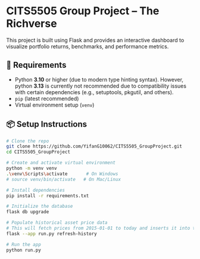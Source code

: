 # CITS5505 Group Project – The Richverse

This project is built using Flask and provides an interactive dashboard to visualize portfolio returns, benchmarks, and performance metrics.

## 🔧 Requirements

- Python **3.10** or higher (due to modern type hinting syntax). However, python **3.13** is currently not recommended due to compatibility issues with certain dependencies (e.g., setuptools, pkgutil, and others).
- `pip` (latest recommended)
- Virtual environment setup (`venv`)

## 📦 Setup Instructions

```bash
# Clone the repo
git clone https://github.com/YifanG10062/CITS5505_GroupProject.git
cd CITS5505_GroupProject

# Create and activate virtual environment
python -m venv venv
.\venv\Scripts\activate       # On Windows
# source venv/bin/activate   # On Mac/Linux

# Install dependencies
pip install -r requirements.txt

# Initialize the database
flask db upgrade

# Populate historical asset price data
# This will fetch prices from 2015-01-01 to today and inserts it into the database
flask --app run.py refresh-history

# Run the app
python run.py
